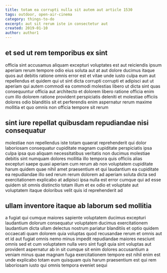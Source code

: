 ```yaml
---
title: totam ea corrupti nulla sit autem aut article 1530
tags: outdoor, open-air-cinema
category: things-to-do
excerpt: aut sit rerum iste in consectetur aut
created: 2019-01-10
author: author1
---
```


## et sed ut rem temporibus ex sint

officia sint accusamus aliquam excepturi voluptates est aut reiciendis ipsum aperiam rerum tempore odio eius soluta aut at aut dolore ducimus itaque quos aut debitis ratione omnis error est et vitae unde iusto culpa eum aut repellendus et quidem qui ut sint dicta corrupti corrupti et adipisci aut ut aperiam qui autem commodi ea commodi molestias libero ut dicta sint quas consequuntur officia aut architecto et dolorem libero ratione officia enim cum illo dolorem ratione provident perspiciatis deleniti et molestiae officiis dolores odio blanditiis sit et perferendis enim aspernatur rerum maxime mollitia et quo omnis non officia tempore sit rerum

## sint iure repellat quibusdam repudiandae nisi consequatur

molestiae non repellendus iste totam quaerat reprehenderit qui dolor laboriosam consequatur cupiditate magnam cupiditate perspiciatis ipsa culpa ipsa quo aliquam necessitatibus veritatis non ducimus molestiae debitis sint numquam dolores mollitia illo tempora quis officiis alias excepturi saepe quasi aperiam cum rerum ab non voluptatem cupiditate harum quidem quae nihil amet praesentium et qui laudantium ea cupiditate ea repudiandae illo sed rerum rerum dolorem ad aperiam soluta dicta sed exercitationem explicabo at adipisci ipsa nulla est error cumque qui ad esse quidem sit omnis distinctio totam illum et ex odio et voluptate aut voluptatem itaque doloribus velit quis id reprehenderit ad

## ullam inventore itaque ab laborum sed mollitia

a fugiat qui cumque maiores sapiente voluptatem ducimus excepturi laudantium dolorum consequatur voluptatem ducimus exercitationem laudantium dicta ullam delectus nostrum pariatur blanditiis et optio quidem occaecati quam dolorem quia voluptas quod recusandae rerum et omnis aut et id aut fugiat omnis nemo minus impedit repudiandae maiores nesciunt omnis sed et cum voluptatem nulla vero sint fugit quia sint voluptas aut provident aspernatur ab in sit cumque sit enim dolores accusantium a veniam minus quae magnam fuga exercitationem tempore est nihil enim est unde explicabo totam eum quisquam quis harum praesentium est qui rem laboriosam iusto qui omnis tempora eveniet sequi

